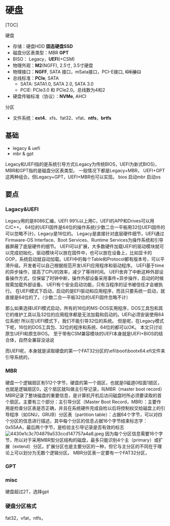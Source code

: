 # 硬盘

[TOC]


硬盘
- 存储：硬盘HDD **固态硬盘SSD** 
- 磁盘分区表类型：MBR **GPT**
- BISO： Legacy，**UEFI**(+CSM)
- 物理外观：**M2**(NGFF), 2.5寸, 3.5寸硬盘
- 物理接口：**NGFF**, SATA 接口，mSata接口，PCI-E接口, ~~IDE接口~~
- 总线标准：**PCIe**, SATA
    - SATA: SATA1.0, SATA 2.0, SATA 3.0
    - PCIE: PCIe3.0 和 PCIe2.0。总线数为4和2
- 硬盘传输标准（协议）：**NVMe**, AHCI

分区
- 文件系统：**ext4**、xfs、fat32、vfat、**ntfs**，**brtfs**

## 基础

* legacy & uefi
* mbr & gpt

Legacy和UEFI指的是系统引导方式(Legacy为传统BIOS，UEFI为新式BIOS)，MBR和GPT指的是磁盘分区表类型。
一般情况下都是Legacy+MBR， UEFI+GPT这两种组合。但Legacy+GPT，UEFI+MBR也可以实现。
bios 启动mbr 启动os
## 要点
### Lagacy&UEFI
Legacy用的是8086汇编，UEFI 99%以上用C，UEFI的APP和Drives可以用C/C++。
64位的UEFI固件是64位的操作系统(少数二合一平板用32位UEFI固件的可以忽略不计)，Legacy是16位的。
Legacy是直接针对底层硬件细节，UEFI通过Firmware-OS Interface、Boot Services、Runtime Services为操作系统和引导器屏蔽了底层硬件的细节。
UEFI可以扩展，大多数硬件加载UEFI的驱动模块就可以完成初始化，驱动模块可以放在固件中，也可以放在设备上，比如显卡的GOP，系统启动就自动加载。UEFI中的每个Table和Protocol都有版本号，可以平滑升级。开发者可以自己根据规范开发UEFI应用程序和驱动程序。
UEFI基于time的异步操作，提高了CPU的效率，减少了等待时间。
UEFI舍弃了中断这种外部设备操作方式，仅保留了时钟中断，操作外部设备采用事件+异步操作，启动的时候按需加载外部设备。
UEFI有个安全启动功能，只有当程序的证书被信任才会被执行。
在UEFI模式下启动，启动的是EFI驱动和应用程序，而且只要系统一启动，就直接是64位的了。（少数二合一平板32位的UEFI固件忽略不计）

那么如果选择UEFI模式启动，所有的16位的MS-DOS实用程序，DOS工具包和其它的维护工具以及32位的应用程序都是无法加载和启动的。UEFI必须安装使用64位系统!
所以在UEFI模式下，我们不能引导32位的系统。
但是呢，在Legacy模式下呢，16位的DOS工具包、32位的程序和系统、64位的都可以OK。
本文只讨论原生UEFI和原生BIOS。
至于带有CSM兼容模块的UEFI本身就是UEFI+BIOS的结合体，自然全兼容没话说


而UEFI呢，本身就是读取硬盘的第一个FAT32分区的\efi\boot\bootx64.efi文件来引导系统的，


### MBR
硬盘一个逻辑扇区有512个字节，硬盘的第一个扇区，也就是0磁道0柱面1扇区，也就是逻辑扇区0，这个扇区就叫做主引导记录，叫MBR（master boot record）MBR记录了整块磁盘的重要信息，是计算机开机后访问磁盘时所必须要读取的首个扇区。主要有三个部分：主引导分区（Master Boot Record，MBR）：主要作用是检查分区表是否正确，并且在系统硬件完成自检以后将控制权交给磁盘上的引导程序（如GNU，GRUB）分区表（partition table）：占据64个字节，可以对四个分区的信息进行描述，其中每个分区的信息占据16个字节结束标志字：0x55AA，最后两个字节，是检验主引导记录是否有效的标志![4430e1c3c704879a533ccd147757a4a8.jpeg](en-resource://database/7047:1)
因为每个分区信息需要16个字节，所以对于采用MBR型分区结构的磁盘，最多只能识别4个主（primary）或扩展（extend）分区。扩展分区也是主要分区的一种，但它与主分区的不同在于理论上可以划分为无数个逻辑分区。
MBR分区表一定要有一个FAT32分区，

### GPT




### misc
硬盘超过2T，选择gpt

### 硬盘分区格式
fat32，vfat，ntfs，


